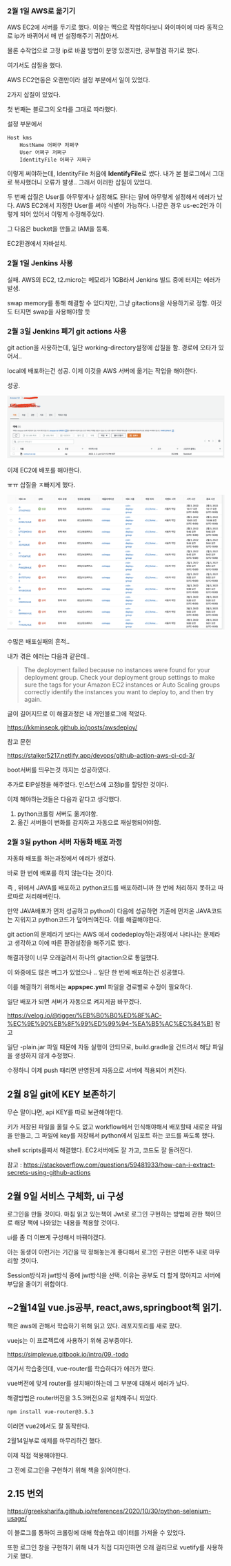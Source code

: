 ### 2월 1일 AWS로 옮기기

AWS EC2에 서버를 두기로 했다. 이유는 맥으로 작업하다보니 와이파이에 따라 동적으로 ip가 바뀌어서 매 번 설정해주기 귀찮아서.

물론 수작업으로 고정 ip로 바꿀 방법이 분명 있겠지만, 공부할겸 하기로 했다.


여기서도 삽질을 했다.

AWS EC2연동은 오랜만이라 설정 부분에서 일이 있었다.

2가지 삽질이 있었다.

첫 번째는 블로그의 오타를 그대로 따라했다.

설정 부분에서

```text
Host kms
    HostName 어쩌구 저쩌구
    User 어쩌구 저쩌구
    IdentityFile 어쩌구 저쩌구
```

이렇게 써야하는데, IdentityFile 처음에 **IdentifyFile**로 썼다. 내가 본 블로그에서 그대로 복사했더니 오류가 발생.. 그래서 이러한 삽질이 있었다.

두 번째 삽질은 User를 아무렇게나 설정해도 된다는 말에 아무렇게 설정해서 에러가 났다.
AWS EC2에서 지정한 User를 써야 식별이 가능하다. 나같은 경우 us-ec2인가 이렇게 되어 있어서 이렇게 수정해주었다.


그 다음은 bucket을 만들고 IAM을 등록.


EC2환경에서 자바설치.

### 2월 1일 Jenkins 사용

실패. AWS의 EC2, t2.micro는 메모리가 1GB라서 Jenkins 빌드 중에 터지는 에러가 발생.

swap memory를 통해 해결할 수 있다지만, 그냥 gitactions을 사용하기로 정함. 이것도 터지면 swap을 사용해야할 듯

### 2월 3일 Jenkins 폐기 git actions 사용

git action을 사용하는데, 일단 working-directory설정에 삽질을 함. 경로에 오타가 있어서..

local에 배포하는건 성공. 이제 이것을 AWS 서버에 옮기는 작업을 해야한다.

성공.

![](img/awsS3result.png)  

이제 EC2에 배포를 해야한다.

ㅠㅠ 삽질을 ㅈ빠지게 했다.

![](img/deploy.png)

수많은 배포실패의 흔적..

내가 겪은 에러는 다음과 같은데..

>The deployment failed because no instances were found for your deployment group. Check your deployment group settings to make sure the tags for your Amazon EC2 instances or Auto Scaling groups correctly identify the instances you want to deploy to, and then try again.


글이 길어지므로 이 해결과정은 내 개인블로그에 적었다.

<https://kkminseok.github.io/posts/awsdeploy/>

참고 문헌

<https://stalker5217.netlify.app/devops/github-action-aws-ci-cd-3/>


boot서버를 띄우는것 까지는 성공하였다.

추가로 EIP설정을 해주었다. 인스턴스에 고정ip를 할당한 것이다.


이제 해야하는것들은 다음과 같다고 생각했다.

1. python크롤링 서버도 옮겨야함.
2. 옮긴 서버들이 변화를 감지하고 자동으로 재실행되어야함.


### 2월 3일 python 서버 자동화 배포 과정


자동화 배포를 하는과정에서 에러가 생겼다.

바로 한 번에 배포를 하지 않는다는 것이다.

즉 , 위에서 JAVA를 배포하고 python코드를 배포하려니까 한 번에 처리하지 못하고 따로따로 처리해버린다.

만약 JAVA배포가 먼저 성공하고 python이 다음에 성공하면 기존에 먼저온 JAVA코드는 지워지고 python코드가 덮어씌여진다. 이를 해결해야한다.

git action의 문제라기 보다는 AWS 에서 codedeploy하는과정에서 나타나는 문제라고 생각하고 이에 따른 환경설정을 해주기로 했다.


해결과정이 너무 오래걸려서 하나의 gitaction으로 통일했다.

이 와중에도 많은 버그가 있었으나 .. 일단 한 번에 배포하는건 성공했다.

이를 해결하기 위해서는 **appspec.yml** 파일을 경로별로 수정이 필요하다.

일단 배포가 되면 서버가 자동으로 켜지게끔 바꾸겠다.

<https://velog.io/@tigger/%EB%B0%B0%ED%8F%AC-%EC%9E%90%EB%8F%99%ED%99%94-%EA%B5%AC%EC%84%B1>
참고


일단 -plain.jar 파일 때문에 자동 실행이 안되므로, build.gradle을 건드려서 해당 파일을 생성하지 않게 수정했다.

수정하니 이제 push 때리면 반영된게 자동으로 서버에 적용되어 켜진다.


## 2월 8일 git에 KEY 보존하기

무슨 말이냐면, api KEY를 따로 보관해야한다.

키가 저장된 파일을 올릴 수도 없고 workflow에서 인식해야해서 배포할때 새로운 파일을 만들고,
그 파일에 key를 저장해서 python에서 임포트 하는 코드를 짜도록 했다.

shell scripts를짜서 해결했다. EC2서버에도 잘 가고, 코드도 잘 돌려진다.

참고 : <https://stackoverflow.com/questions/59481933/how-can-i-extract-secrets-using-github-actions>


## 2월 9일 서비스 구체화, ui 구성

로그인을 만들 것이다. 마침 읽고 있는책이 Jwt로 로그인 구현하는 방법에 관한 책이므로 해당 책에 나와있는 내용을 적용할 것이다.

ui를 좀 더 이쁘게 구성해서 바꿔야겠다.

아는 동생이 이런거는 기간을 딱 정해놓는게 좋다해서 로그인 구현은 이번주 내로 마무리할 것이다.

Session방식과 jwt방식 중에 jwt방식을 선택. 이유는 공부도 더 할게 많아지고 서버에 부담을 줄이기 위함이다.


## ~2월14일 vue.js공부, react,aws,springboot책 읽기.

책은 aws에 관해서 학습하기 위해 읽고 있다. 레포지토리를 새로 팠다.

vuejs는 이 프로젝트에 사용하기 위해 공부중이다.

<https://simplevue.gitbook.io/intro/09.-todo>

여기서 학습중인데, vue-router를 학습하다가 에러가 떴다.

vue버전에 맞게 router를 설치해야하는데 그 부분에 대해서 에러가 났다.

해결방법은 router버전을 3.5.3버전으로 설치해주니 되었다.

```bash
npm install vue-router@3.5.3
```
이러면 vue2에서도 잘 동작한다.

2월14일부로 예제를 마무리하긴 했다.

이제 직접 적용해야한다.

그 전에 로그인을 구현하기 위해 책을 읽어야한다.


## 2.15 번외

<https://greeksharifa.github.io/references/2020/10/30/python-selenium-usage/>

이 블로그를 통하여 크롤링에 대해 학습하고 데이터를 가져올 수 있었다.

또한 로그인 창을 구현하기 위해 내가 직접 디자인하면 오래 걸리므로 vuetify를 사용하기로 했다.







